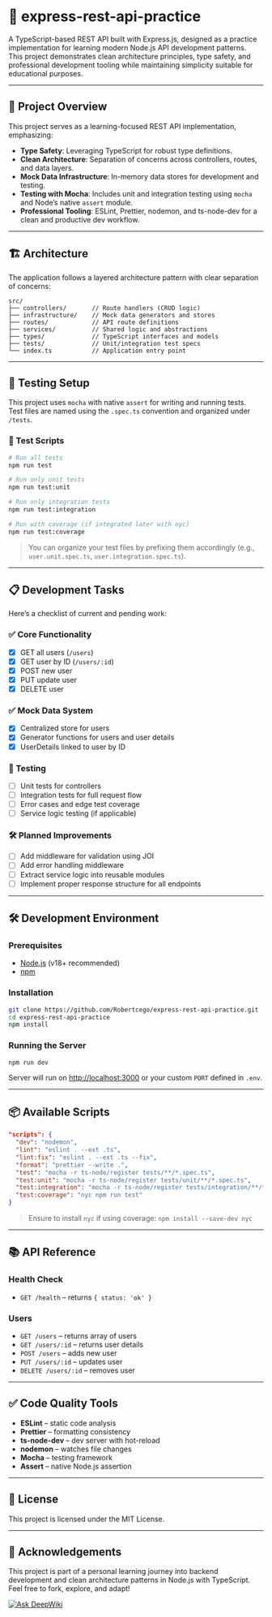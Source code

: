 # 📘 express-rest-api-practice

A TypeScript-based REST API built with Express.js, designed as a practice
implementation for learning modern Node.js API development patterns.  
This project demonstrates clean architecture principles, type safety, and
professional development tooling while maintaining simplicity suitable for
educational purposes.

---

## 🚀 Project Overview

This project serves as a learning-focused REST API implementation, emphasizing:

- **Type Safety**: Leveraging TypeScript for robust type definitions.
- **Clean Architecture**: Separation of concerns across controllers, routes, and
  data layers.
- **Mock Data Infrastructure**: In-memory data stores for development and
  testing.
- **Testing with Mocha**: Includes unit and integration testing using `mocha`
  and Node’s native `assert` module.
- **Professional Tooling**: ESLint, Prettier, nodemon, and ts-node-dev for a
  clean and productive dev workflow.

---

## 🏗️ Architecture

The application follows a layered architecture pattern with clear separation of
concerns:

```
src/
├── controllers/       // Route handlers (CRUD logic)
├── infrastructure/    // Mock data generators and stores
├── routes/            // API route definitions
├── services/          // Shared logic and abstractions
├── types/             // TypeScript interfaces and models
├── tests/             // Unit/integration test specs
└── index.ts           // Application entry point
```

---

## 🧪 Testing Setup

This project uses `mocha` with native `assert` for writing and running tests.  
Test files are named using the `.spec.ts` convention and organized under
`/tests`.

### 📜 Test Scripts

```bash
# Run all tests
npm run test

# Run only unit tests
npm run test:unit

# Run only integration tests
npm run test:integration

# Run with coverage (if integrated later with nyc)
npm run test:coverage
```

> You can organize your test files by prefixing them accordingly (e.g.,
> `user.unit.spec.ts`, `user.integration.spec.ts`).

---

## 📋 Development Tasks

Here’s a checklist of current and pending work:

### ✅ Core Functionality

- [x] GET all users (`/users`)
- [x] GET user by ID (`/users/:id`)
- [x] POST new user
- [x] PUT update user
- [x] DELETE user

### ✅ Mock Data System

- [x] Centralized store for users
- [x] Generator functions for users and user details
- [x] UserDetails linked to user by ID

### 🧪 Testing

- [ ] Unit tests for controllers
- [ ] Integration tests for full request flow
- [ ] Error cases and edge test coverage
- [ ] Service logic testing (if applicable)

### 🛠️ Planned Improvements

- [ ] Add middleware for validation using JOI
- [ ] Add error handling middleware
- [ ] Extract service logic into reusable modules
- [ ] Implement proper response structure for all endpoints

---

## 🛠️ Development Environment

### Prerequisites

- [Node.js](https://nodejs.org/) (v18+ recommended)
- [npm](https://www.npmjs.com/)

### Installation

```bash
git clone https://github.com/Robertcego/express-rest-api-practice.git
cd express-rest-api-practice
npm install
```

### Running the Server

```bash
npm run dev
```

Server will run on [http://localhost:3000](http://localhost:3000) or your custom
`PORT` defined in `.env`.

---

## 📦 Available Scripts

```json
"scripts": {
  "dev": "nodemon",
  "lint": "eslint . --ext .ts",
  "lint:fix": "eslint . --ext .ts --fix",
  "format": "prettier --write .",
  "test": "mocha -r ts-node/register tests/**/*.spec.ts",
  "test:unit": "mocha -r ts-node/register tests/unit/**/*.spec.ts",
  "test:integration": "mocha -r ts-node/register tests/integration/**/*.spec.ts",
  "test:coverage": "nyc npm run test"
}
```

> Ensure to install `nyc` if using coverage: `npm install --save-dev nyc`

---

## 📚 API Reference

### Health Check

- `GET /health` – returns `{ status: 'ok' }`

### Users

- `GET /users` – returns array of users
- `GET /users/:id` – returns user details
- `POST /users` – adds new user
- `PUT /users/:id` – updates user
- `DELETE /users/:id` – removes user

---

## ✅ Code Quality Tools

- **ESLint** – static code analysis
- **Prettier** – formatting consistency
- **ts-node-dev** – dev server with hot-reload
- **nodemon** – watches file changes
- **Mocha** – testing framework
- **Assert** – native Node.js assertion

---

## 📄 License

This project is licensed under the MIT License.

---

## 🙌 Acknowledgements

This project is part of a personal learning journey into backend development and
clean architecture patterns in Node.js with TypeScript. Feel free to fork,
explore, and adapt!

[![Ask DeepWiki](https://deepwiki.com/badge.svg)](https://deepwiki.com/Robertcego/express-rest-api-practice)

